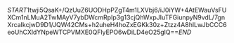 $START$1twji5QsaK+/QzUuZ6UODHpPZgT4m1LXVbj6/iJ0iYW+4AtEWauVsFUXCm1nLMuA2TwMAyV7ybDWcmRpIp3g13cjQhWxpJIuTFGiunpyN9vdL/7gnXrcaIkcjwD9D1/JQW42CMs+h2uheH4hoZxEGKk30z+Ztzz4A8hlLwJbCCC6eoUhCXldYNpeWTCPVMXE0QFlyEPO6wDiLD4eO25glQ==$END$
